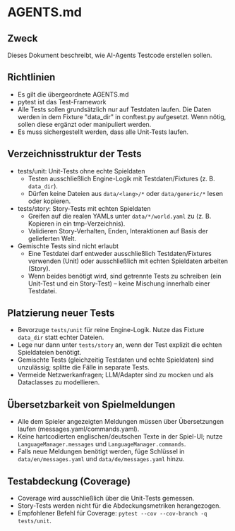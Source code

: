 # AGENTS.md

## Zweck
Dieses Dokument beschreibt, wie AI-Agents Testcode erstellen sollen.

## Richtlinien
- Es gilt die übergeordnete AGENTS.md
- pytest ist das Test-Framework
- Alle Tests sollen grundsätzlich nur auf Testdaten laufen. Die Daten werden in dem Fixture "data_dir" in conftest.py aufgesetzt. Wenn nötig, sollen diese ergänzt oder manipuliert werden.
- Es muss sichergestellt werden, dass alle Unit-Tests laufen.

## Verzeichnisstruktur der Tests
- tests/unit: Unit-Tests ohne echte Spieldaten
  - Testen ausschließlich Engine-Logik mit Testdaten/Fixtures (z. B. `data_dir`).
  - Dürfen keine Dateien aus `data/<lang>/*` oder `data/generic/*` lesen oder kopieren.
- tests/story: Story-Tests mit echten Spieldaten
  - Greifen auf die realen YAMLs unter `data/*/world.yaml` zu (z. B. Kopieren in ein tmp-Verzeichnis).
  - Validieren Story-Verhalten, Enden, Interaktionen auf Basis der gelieferten Welt.
- Gemischte Tests sind nicht erlaubt
  - Eine Testdatei darf entweder ausschließlich Testdaten/Fixtures verwenden (Unit) oder ausschließlich mit echten Spieldaten arbeiten (Story).
  - Wenn beides benötigt wird, sind getrennte Tests zu schreiben (ein Unit-Test und ein Story-Test) – keine Mischung innerhalb einer Testdatei.

## Platzierung neuer Tests
- Bevorzuge `tests/unit` für reine Engine-Logik. Nutze das Fixture `data_dir` statt echter Dateien.
- Lege nur dann unter `tests/story` an, wenn der Test explizit die echten Spieldateien benötigt.
- Gemischte Tests (gleichzeitig Testdaten und echte Spieldaten) sind unzulässig; splitte die Fälle in separate Tests.
- Vermeide Netzwerkanfragen; LLM/Adapter sind zu mocken und als Dataclasses zu modellieren.

## Übersetzbarkeit von Spielmeldungen
- Alle dem Spieler angezeigten Meldungen müssen über Übersetzungen laufen (messages.yaml/commands.yaml).
- Keine hartcodierten englischen/deutschen Texte in der Spiel-UI; nutze `LanguageManager.messages` und `LanguageManager.commands`.
- Falls neue Meldungen benötigt werden, füge Schlüssel in `data/en/messages.yaml` und `data/de/messages.yaml` hinzu.

## Testabdeckung (Coverage)
- Coverage wird ausschließlich über die Unit-Tests gemessen.
- Story-Tests werden nicht für die Abdeckungsmetriken herangezogen.
- Empfohlener Befehl für Coverage: `pytest --cov --cov-branch -q tests/unit`.
